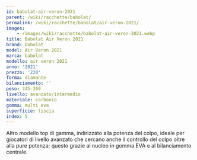 ```yaml
---
id: babolat-air-veron-2021
parent: /wiki/racchette/babolat/
permalink: /wiki/racchette/babolat/air-veron-2021/
images:
    - /images/wiki/racchette/babolat-air-veron-2021.webp
title: Babolat Air Veron 2021
brand: babolat
model: Air Veron 2021
marca: babolat
modello: air veron 2021
anno: '2021'
prezzo: '220'
forma: diamante
bilanciamento: ''
peso: 345-360
livello: avanzato/intermedio
materiale: carbonio
gomma: multi eva
superficie: liscia
index: 5
---
```

Altro modello top di gamma, indirizzato alla potenza del colpo, ideale per giocatori di livello avanzato che cercano anche il controllo del colpo oltre alla pure potenza; questo grazie al nucleo in gomma EVA e al bilanciamento centrale.